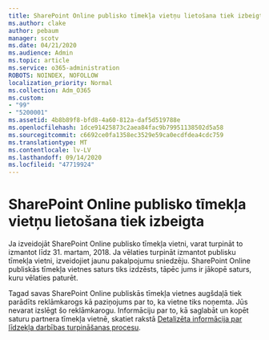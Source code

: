 ```yaml
---
title: SharePoint Online publisko tīmekļa vietņu lietošana tiek izbeigta
ms.author: clake
author: pebaum
manager: scotv
ms.date: 04/21/2020
ms.audience: Admin
ms.topic: article
ms.service: o365-administration
ROBOTS: NOINDEX, NOFOLLOW
localization_priority: Normal
ms.collection: Adm_O365
ms.custom:
- "99"
- "5200001"
ms.assetid: 4b8b89f8-bfd8-4a60-812a-daf5d519788e
ms.openlocfilehash: 1dce91425873c2aea84fac9b79951138502d5a58
ms.sourcegitcommit: c6692ce0fa1358ec3529e59ca0ecdfdea4cdc759
ms.translationtype: MT
ms.contentlocale: lv-LV
ms.lasthandoff: 09/14/2020
ms.locfileid: "47719924"
---
```

# <a name="sharepoint-online-public-websites-are-being-discontinued"></a>SharePoint Online publisko tīmekļa vietņu lietošana tiek izbeigta

Ja izveidojāt SharePoint Online publisko tīmekļa vietni, varat turpināt to izmantot līdz 31. martam, 2018. Ja vēlaties turpināt izmantot publisku tīmekļa vietni, izveidojiet jaunu pakalpojumu sniedzēju. SharePoint Online publiskās tīmekļa vietnes saturs tiks izdzēsts, tāpēc jums ir jākopē saturs, kuru vēlaties paturēt.
  
Tagad savas SharePoint Online publiskās tīmekļa vietnes augšdaļā tiek parādīts reklāmkarogs kā paziņojums par to, ka vietne tiks noņemta. Jūs nevarat izslēgt šo reklāmkarogu. Informāciju par to, kā saglabāt un kopēt saturu partnera tīmekļa vietnē, skatiet rakstā [Detalizēta informācija par līdzekļa darbības turpināšanas procesu](https://go.microsoft.com/fwlink/?linkid=866980).
  